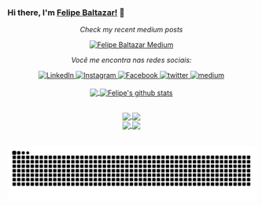### Hi there, I'm [Felipe Baltazar!](https://twitter.com/FelippeBaltazar) 👋



<div align="center">

  <i>Check my recent medium posts</i>

  [![Felipe Baltazar Medium](https://github-readme-medium.vercel.app/?username=felipedasilvabaltazar&&limit=2)](https://medium.com/@felipedasilvabaltazar)

  <i>Você me encontra nas redes sociais:</i>
  <br>

  <!--Linkedin-->
  <a href="https://www.linkedin.com/in/felipe-baltazar" target="_blank">
	<img src="https://img.shields.io/badge/LinkedIn-%230077B5.svg?&style=flat-square&logo=linkedin&logoColor=white" alt="LinkedIn">
  </a>
	
  <!--Instagram-->
  <a href="https://www.instagram.com/felipebaltazar" target="_blank">
	<img src="https://img.shields.io/badge/Instagram-%23E4405F.svg?&style=flat-square&logo=instagram&logoColor=white" alt="Instagram">
  </a>

  <!--Facebook-->
  <a href="https://www.facebook.com/felipe.dasilvabaltazar" target="_blank">
	<img src="https://img.shields.io/badge/Facebook-%231877F2.svg?&style=flat-square&logo=facebook&logoColor=white" alt="Facebook">
  </a>

  <!--Twitter-->
  <a href="https://twitter.com/FelippeBaltazar" target="_blank">
	<img src="https://img.shields.io/badge/twitter-blue?&style=flat-square&logo=twitter&logoColor=white" alt="twitter">
  </a>

  <!--Medium-->
  <a href="https://medium.com/@felipedasilvabaltazar" target="_blank">
	<img src="https://img.shields.io/badge/medium-black?&style=flat-square&logo=medium&logoColor=white" alt="medium">
  </a>
</div>

<br/>

<div align="center">
  <!--Top Languages-->
  <a href="https://github.com/felipebaltazar/Xamarin.Forms.NeoControls">
    <img height="180em" align="center" src="https://github-readme-stats.anuraghazra1.vercel.app/api/top-langs/?username=felipebaltazar&hide=Batchfile&layout=compact&theme=dracula" />
  </a>

  <!--Stats-->
  <a href="https://github.com/felipebaltazar/Xamarin.Forms.NeoControls">
    <img height="180em" align="center" src="https://github-readme-stats.anuraghazra1.vercel.app/api?username=felipebaltazar&show_icons=true&line_height=27&theme=dracula" alt="Felipe's github stats" />
  </a>
</div>


  ##


<div align="center">
  <!--Skia Xaml-->
  <a href="https://github.com/felipebaltazar/Maui.TutorialCoachMark">
    <img align="center" width="406em" src="https://github-readme-stats.anuraghazra1.vercel.app/api/pin/?username=felipebaltazar&repo=Maui.TutorialCoachMark&theme=dracula" />
  </a>    

  <!--Neo Controls-->
  <a href="https://github.com/felipebaltazar/Maui.NeoControls">
    <img align="center" width="406em" src="https://github-readme-stats.anuraghazra1.vercel.app/api/pin/?username=felipebaltazar&repo=Maui.NeoControls&theme=dracula" />
  </a>
</div>

<div align="center">
  <!--ServerDrivenUI-->
  <a href="https://github.com/felipebaltazar/Maui.ServerDrivenUI">
    <img align="center" width="406em" src="https://github-readme-stats.anuraghazra1.vercel.app/api/pin/?username=felipebaltazar&repo=Maui.ServerDrivenUI&theme=dracula" />
  </a>

  <!--Xartic-->
  <a href="https://github.com/felipebaltazar/Xartic">
    <img align="center" width="406em" src="https://github-readme-stats.anuraghazra1.vercel.app/api/pin/?username=felipebaltazar&repo=Xartic&theme=dracula" />
  </a>    
</div>


<br />
<br />

<div align="center">
	<picture>
	  <source media="(prefers-color-scheme: dark)" srcset="https://raw.githubusercontent.com/felipebaltazar/felipebaltazar/output/github-contribution-grid-snake-dark.svg">
	  <source media="(prefers-color-scheme: light)" srcset="https://raw.githubusercontent.com/felipebaltazar/felipebaltazar/output/github-contribution-grid-snake.svg">
	  <img alt="github contribution grid snake animation" src="https://raw.githubusercontent.com/felipebaltazar/felipebaltazar/output/github-contribution-grid-snake.svg">
	</picture>
</div>

